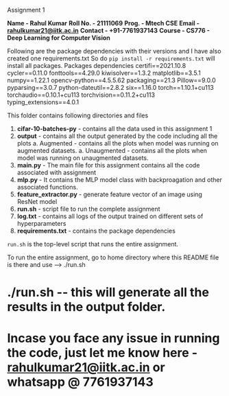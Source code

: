 Assignment 1

**Name - Rahul Kumar**
**Roll No. - 21111069**
**Prog. - Mtech CSE**
**Email - rahulkumar21@iitk.ac.in**
**Contact - +91-7761937143**
**Course - CS776 - Deep Learning for Computer Vision**


Following are the package dependencies with their versions and I have also created one requirements.txt
So do `pip install -r requirements.txt` will install all packages.
Packages dependencies
certifi==2021.10.8
cycler==0.11.0
fonttools==4.29.0
kiwisolver==1.3.2
matplotlib==3.5.1
numpy==1.22.1
opencv-python==4.5.5.62
packaging==21.3
Pillow==9.0.0
pyparsing==3.0.7
python-dateutil==2.8.2
six==1.16.0
torch==1.10.1+cu113
torchaudio==0.10.1+cu113
torchvision==0.11.2+cu113
typing_extensions==4.0.1

This folder contains following directories and files 
1. **cifar-10-batches-py** - contains all the data used in this assignment 1
2. **output** - contains all the output generated by the code including all the plots
    a. Augmented - contains all the plots when model was running on augmented datasets.
    a. Unaugmented - contains all the plots when model was running on unaugmented datasets.
3. **main.py** - The main file for this assignment contains all the code associated with assignment
4. **mlp.py** - It contains the MLP model class with backproagation and other associated functions.
5. **feature_extractor.py** - generate feature vector of an image using ResNet model
6. **run.sh** - script file to run the complete assignment
7. **log.txt** - contains all logs of the output trained on different sets of hyperparameters
8. **requirements.txt** - contains the package dependencies

`run.sh` is the top-level script that runs the entire assignment.

To run the entire assignment, go to home directory where this README file is there and use --> ./run.sh 

# ./run.sh -- this will generate all the results in the output folder. 
# Incase you face any issue in running the code, just let me know here - rahulkumar21@iitk.ac.in or whatsapp @ 7761937143

